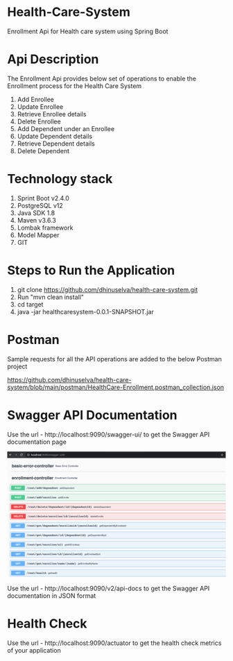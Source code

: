 # Health-Care-System
Enrollment Api for Health care system using Spring Boot

# Api Description
The Enrollment Api provides below set of operations to enable the Enrollment process for the Health Care System
1) Add Enrollee
2) Update Enrollee
3) Retrieve Enrollee details
4) Delete Enrollee
5) Add Dependent under an Enrollee
6) Update Dependent details
7) Retrieve Dependent details
8) Delete Dependent

# Technology stack
1) Sprint Boot v2.4.0
2) PostgreSQL v12
3) Java SDK 1.8
4) Maven v3.6.3
5) Lombak framework
6) Model Mapper
7) GIT

# Steps to Run the Application
1) git clone https://github.com/dhinuselva/health-care-system.git
2) Run "mvn clean install"
3) cd target
4) java -jar healthcaresystem-0.0.1-SNAPSHOT.jar

# Postman
Sample requests for all the API operations are added to the below Postman project

https://github.com/dhinuselva/health-care-system/blob/main/postman/HealthCare-Enrollment.postman_collection.json

# Swagger API Documentation
Use the url - http://localhost:9090/swagger-ui/ to get the Swagger API documentation page

![Alt text](/screenshots/swagger.png?raw=true "Swagger")

Use the url - http://localhost:9090/v2/api-docs to get the Swagger API documentation in JSON format

# Health Check
Use the url - http://localhost:9090/actuator to get the health check metrics of your application
